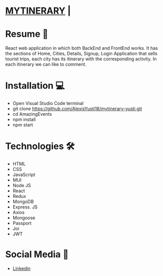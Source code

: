 # [MYTINERARY](https://mytinerary-alexis-yusti.herokuapp.com/) | 

<!-- [![Captura-de-pantalla-450.png](https://i.postimg.cc/NMtprpXr/Captura-de-pantalla-450.png)](https://mytinerary-alexis-yusti.herokuapp.com/) -->

# Resume 📜
React web application in which both BackEnd and FrontEnd works. It has the sections of Home, Cities, Details, Signup, Login
Application that sells tourist trips, each city has its itinerary with the corresponding activity. In each itinerary we can like to comment.

# Installation 💻
 - Open Visual Studio Code terminal
 - git clone https://github.com/AlexisYusti18/mytinerary-yusti.git
 - cd AmazingEvents
 - npm install
 - npm start

# Technologies 🛠
- HTML
- CSS
- JavaScript
- MUI
- Node JS
- React
- Redux
- MongoDB
- Express. JS
- Axios
- Mongoose
- Passport
- Joi
- JWT

# Social Media 📶
- [Linkedin ](https://www.linkedin.com/in/alexisyusti)
